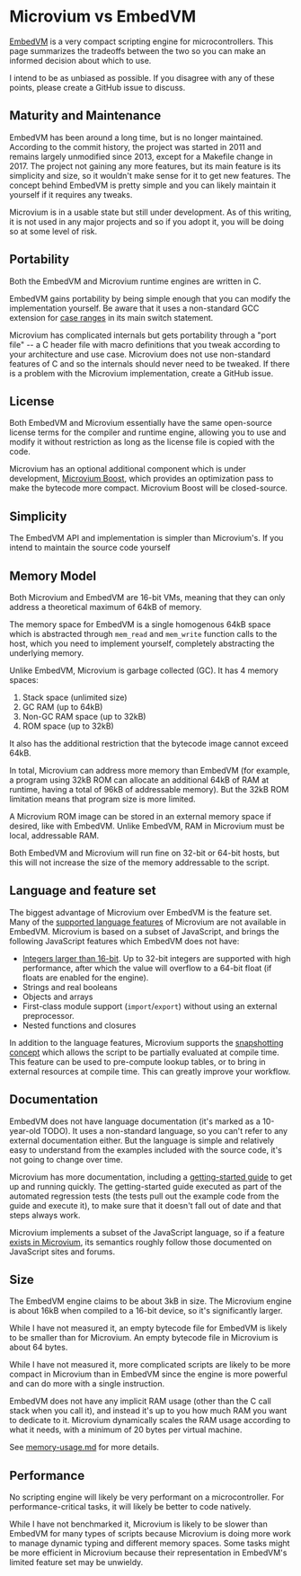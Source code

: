 # Microvium vs EmbedVM

[EmbedVM](https://embedvm.com/) is a very compact scripting engine for microcontrollers. This page summarizes the tradeoffs between the two so you can make an informed decision about which to use.

I intend to be as unbiased as possible. If you disagree with any of these points, please create a GitHub issue to discuss.

## Maturity and Maintenance

EmbedVM has been around a long time, but is no longer maintained. According to the commit history, the project was started in 2011 and remains largely unmodified since 2013, except for a Makefile change in 2017. The project not gaining any more features, but its main feature is its simplicity and size, so it wouldn't make sense for it to get new features. The concept behind EmbedVM is pretty simple and you can likely maintain it yourself if it requires any tweaks.

Microvium is in a usable state but still under development. As of this writing, it is not used in any major projects and so if you adopt it, you will be doing so at some level of risk.

## Portability

Both the EmbedVM and Microvium runtime engines are written in C.

EmbedVM gains portability by being simple enough that you can modify the implementation yourself. Be aware that it uses a non-standard GCC extension for [case ranges](https://www.geeksforgeeks.org/using-range-switch-case-cc/) in its main switch statement.

Microvium has complicated internals but gets portability through a "port file" -- a C header file with macro definitions that you tweak according to your architecture and use case. Microvium does not use non-standard features of C and so the internals should never need to be tweaked. If there is a problem with the Microvium implementation, create a GitHub issue.

## License

Both EmbedVM and Microvium essentially have the same open-source license terms for the compiler and runtime engine, allowing you to use and modify it without restriction as long as the license file is copied with the code.

Microvium has an optional additional component which is under development, [Microvium Boost](https://coder-mike.com/2020/06/microvium-boost/), which provides an optimization pass to make the bytecode more compact. Microvium Boost will be closed-source.

## Simplicity

The EmbedVM API and implementation is simpler than Microvium's. If you intend to maintain the source code yourself

## Memory Model

Both Microvium and EmbedVM are 16-bit VMs, meaning that they can only address a theoretical maximum of 64kB of memory.

The memory space for EmbedVM is a single homogenous 64kB space which is abstracted through `mem_read` and `mem_write` function calls to the host, which you need to implement yourself, completely abstracting the underlying memory.

Unlike EmbedVM, Microvium is garbage collected (GC). It has 4 memory spaces:

  1. Stack space (unlimited size)
  2. GC RAM (up to 64kB)
  3. Non-GC RAM space (up to 32kB)
  4. ROM space (up to 32kB)

It also has the additional restriction that the bytecode image cannot exceed 64kB.

In total, Microvium can address more memory than EmbedVM (for example, a program using 32kB ROM can allocate an additional 64kB of RAM at runtime, having a total of 96kB of addressable memory). But the 32kB ROM limitation means that program size is more limited.

A Microvium ROM image can be stored in an external memory space if desired, like with EmbedVM. Unlike EmbedVM, RAM in Microvium must be local, addressable RAM.

Both EmbedVM and Microvium will run fine on 32-bit or 64-bit hosts, but this will not increase the size of the memory addressable to the script.

## Language and feature set

The biggest advantage of Microvium over EmbedVM is the feature set. Many of the [supported language features](./supported-language.md) of Microvium are not available in EmbedVM. Microvium is based on a subset of JavaScript, and brings the following JavaScript features which EmbedVM does not have:

  - [Integers larger than 16-bit](https://developer.mozilla.org/en-US/docs/Web/JavaScript/Reference/Global_Objects/Number). Up to 32-bit integers are supported with high performance, after which the value will overflow to a 64-bit float (if floats are enabled for the engine).
  - Strings and real booleans
  - Objects and arrays
  - First-class module support (`import`/`export`) without using an external preprocessor.
  - Nested functions and closures

In addition to the language features, Microvium supports the [snapshotting concept](./concepts.md) which allows the script to be partially evaluated at compile time. This feature can be used to pre-compute lookup tables, or to bring in external resources at compile time. This can greatly improve your workflow.

## Documentation

EmbedVM does not have language documentation (it's marked as a 10-year-old TODO). It uses a non-standard language, so you can't refer to any external documentation either. But the language is simple and relatively easy to understand from the examples included with the source code, it's not going to change over time.

Microvium has more documentation, including a [getting-started guide](./getting-started.md) to get up and running quickly. The getting-started guide executed as part of the automated regression tests (the tests pull out the example code from the guide and execute it), to make sure that it doesn't fall out of date and that steps always work.

Microvium implements a subset of the JavaScript language, so if a feature [exists in Microvium](./supported-language.md), its semantics roughly follow those documented on JavaScript sites and forums.

## Size

The EmbedVM engine claims to be about 3kB in size. The Microvium engine is about 16kB when compiled to a 16-bit device, so it's significantly larger.

While I have not measured it, an empty bytecode file for EmbedVM is likely to be smaller than for Microvium. An empty bytecode file in Microvium is about 64 bytes.

While I have not measured it, more complicated scripts are likely to be more compact in Microvium than in EmbedVM since the engine is more powerful and can do more with a single instruction.

EmbedVM does not have any implicit RAM usage (other than the C call stack when you call it), and instead it's up to you how much RAM you want to dedicate to it. Microvium dynamically scales the RAM usage according to what it needs, with a minimum of 20 bytes per virtual machine.

See [memory-usage.md](./native-host/memory-usage.md) for more details.

## Performance

No scripting engine will likely be very performant on a microcontroller. For performance-critical tasks, it will likely be better to code natively.

While I have not benchmarked it, Microvium is likely to be slower than EmbedVM for many types of scripts because Microvium is doing more work to manage dynamic typing and different memory spaces. Some tasks might be more efficient in Microvium because their representation in EmbedVM's limited feature set may be unwieldy.




